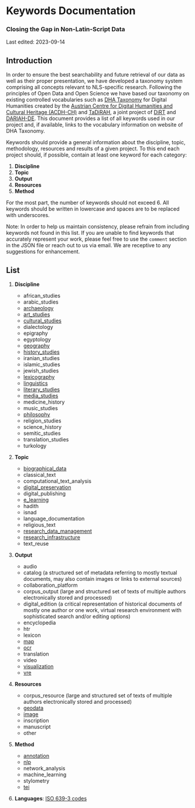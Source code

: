 # Keywords Documentation

### Closing the Gap in Non-Latin-Script Data

Last edited: 2023-09-14

## Introduction

In order to ensure the best searchability and future retrieval of our data as well as their proper presentation, we have developed a taxonomy system comprising all concepts relevant to NLS-specific research. Following the principles of Open Data and Open Science we have based our taxonomy on existing controlled vocabularies such as [DHA Taxonomy](https://vocabs.acdh.oeaw.ac.at/en/) for Digital Humanities created by the [Austrian Centre for Digital Humanities and Cultural Heritage (ACDH-CH)](https://www.oeaw.ac.at/acdh/) and [TaDiRAH](https://de.dariah.eu/tadirah), a joint project of [DiRT](http://dirtdirectory.org/) and [DARIAH-DE](https://de.dariah.eu/). This document provides a list of all keywords used in our project and, if available, links to the vocabulary information on website of DHA Taxonomy.

Keywords should provide a general information about the discipline, topic, methodology, resources and results of a given project. To this end each project should, if possible, contain at least one keyword for each category:

1. **Discipline**
2. **Topic**
3. **Output**
4. **Resources**
5. **Method**

For the most part, the number of keywords should not exceed 6. All keywords should be written in lowercase and spaces are to be replaced with underscores.

Note:
In order to help us maintain consistency, please refrain from including keywords not found in this list. If you are unable to find keywords that accurately represent your work, please feel free to use the `comment` section in the JSON file or reach out to us via email. We are receptive to any suggestions for enhancement.

## List

1. **Discipline**

   - african_studies
   - arabic_studies
   - [archaeology](https://vocabs.acdh.oeaw.ac.at/dhataxonomy/Concept29)
   - [art_studies](https://vocabs.acdh.oeaw.ac.at/dhataxonomy/Concept20)
   - [cultural_studies](https://vocabs.acdh.oeaw.ac.at/dhataxonomy/Concept30)
   - dialectology
   - epigraphy
   - egyptology
   - [geography](https://vocabs.acdh.oeaw.ac.at/dhataxonomy/Concept25)
   - [history_studies](https://vocabs.acdh.oeaw.ac.at/dhataxonomy/Concept32)
   - iranian_studies
   - islamic_studies
   - jewish_studies
   - [lexicography](https://vocabs.acdh.oeaw.ac.at/dhataxonomy/Concept27)
   - [linguistics](https://vocabs.acdh.oeaw.ac.at/dhataxonomy/Concept28)
   - [literary_studies](https://vocabs.acdh.oeaw.ac.at/dhataxonomy/Concept31)
   - [media_studies](https://vocabs.acdh.oeaw.ac.at/dhataxonomy/Concept23)
   - medicine_history
   - music_studies
   - [philosophy](https://vocabs.acdh.oeaw.ac.at/dhataxonomy/Concept26)
   - religion_studies
   - science_history
   - semitic_studies
   - translation_studies
   - turkology

2. **Topic**

   - [biographical_data](https://vocabs.acdh.oeaw.ac.at/dhataxonomy/Concept69)
   - classical_text
   - computational_text_analysis
   - [digital_preservation](https://vocabs.acdh.oeaw.ac.at/dhataxonomy/Concept70)
   - digital_publishing
   - [e_learning](https://vocabs.acdh.oeaw.ac.at/dhataxonomy/Concept58)
   - hadith
   - isnad
   - language_documentation
   - religious_text
   - [research_data_management](https://vocabs.acdh.oeaw.ac.at/dhataxonomy/Concept67.01)
   - [research_infrastructure](https://vocabs.acdh.oeaw.ac.at/dhataxonomy/Concept66)
   - text_reuse

3. **Output**

   - audio
   - catalog (a structured set of metadata referring to mostly textual documents, may also contain images or links to external sources)
   - collaboration_platform
   - corpus_output (large and structured set of texts of multiple authors electronically stored and processed)
   - digital_edition (a critical representation of historical documents of mostly one author or one work, virtual research environment with sophisticated search and/or editing options)
   - encyclopedia
   - htr
   - lexicon
   - [map](https://vocabs.acdh.oeaw.ac.at/dha_taxonomy/en/page/Concept37)
   - [ocr](https://vocabs.dariah.eu/dha_taxonomy/en/page/Concept41)
   - translation
   - video
   - [visualization](https://vocabs.acdh.oeaw.ac.at/dhataxonomy/Concept51)
   - [vre](https://vocabs.acdh.oeaw.ac.at/dhataxonomy/Concept50)

4. **Resources**

   - corpus_resource (large and structured set of texts of multiple authors electronically stored and processed)
   - [geodata](https://vocabs.acdh.oeaw.ac.at/dhataxonomy/Concept36)
   - [image](https://vocabs.acdh.oeaw.ac.at/dhataxonomy/Concept38)
   - inscription
   - manuscript
   - other

5. **Method**

   - [annotation](https://vocabs.acdh.oeaw.ac.at/dhataxonomy/Concept52)
   - [nlp](https://vocabs.acdh.oeaw.ac.at/dhataxonomy/Concept48)
   - network_analysis
   - machine_learning
   - stylometry
   - [tei](https://vocabs.dariah.eu/dha_taxonomy/en/page/Concept2.02)

6. **Languages**: [ISO 639-3 codes](https://iso639-3.sil.org/code_tables/639/data)
